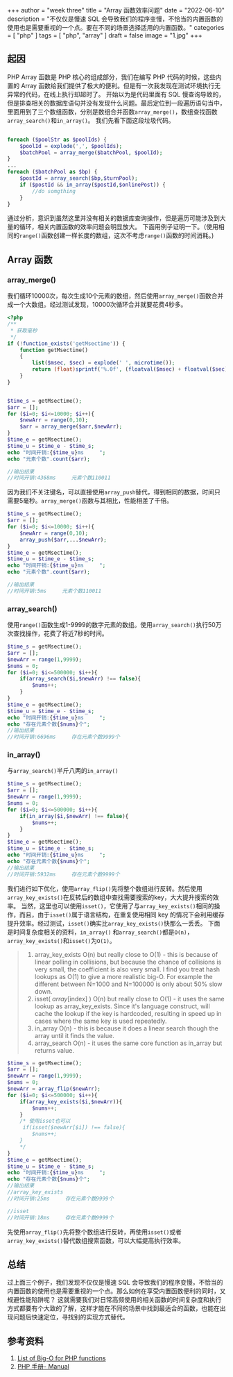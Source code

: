 
+++
author = "week three"
title = "Array 函数效率问题"
date = "2022-06-10"
description = "不仅仅是慢速 SQL 会导致我们的程序变慢，不恰当的内置函数的使用也是需要重视的一个点。要在不同的场景选择适用的内置函数。"
categories = [
    "php"
]
tags = [
    "php",
    "array"
]
draft = false
image = "1.jpg"
+++

## 起因
PHP Array 函数是 PHP 核心的组成部分，我们在编写 PHP 代码的时候，这些内置的 Array 函数给我们提供了极大的便利。但是有一次我发现在测试环境执行无异常的代码，在线上执行却超时了。
开始以为是代码里面有 SQL 慢查询导致的，但是排查相关的数据库语句并没有发现什么问题。最后定位到一段遍历语句当中，里面用到了三个数组函数，分别是数组合并函数`array_merge()`，数组查找函数`array_search()`和`in_array()`。
我们先看下面这段垃圾代码。
```php

foreach ($poolStr as $poolIds) {
    $poolId = explode(',', $poolIds);
    $batchPool = array_merge($batchPool, $poolId);
}
...
foreach ($batchPool as $bp) {
    $postId = array_search($bp,$turnPool);
    if ($postId && in_array($postId,$onlinePost)) {
        //do somgthing
    }
}
```
通过分析，意识到虽然这里并没有相关的数据库查询操作，但是遍历可能涉及到大量的循环，相关内置函数的效率问题会明显放大。
下面用例子证明一下。（使用相同的`range()`函数创建一样长度的数组，这次不考虑`range()`函数的时间消耗。)
## Array 函数
### array_merge()
我们循环10000次，每次生成10个元素的数组，然后使用`array_merge()`函数合并成一个大数组。经过测试发现，10000次循环合并就要花费4秒多。
```php
<?php
/**
 * 获取毫秒
 */
if (!function_exists('getMsectime')) {
    function getMsectime()
    {
        list($msec, $sec) = explode(' ', microtime());
        return (float)sprintf('%.0f', (floatval($msec) + floatval($sec)) * 1000);
    }
}


$time_s = getMsectime();
$arr = [];
for ($i=0; $i<=10000; $i++){
    $newArr = range(0,10);
    $arr = array_merge($arr,$newArr);
}
$time_e = getMsectime();
$time_u = $time_e - $time_s;
echo "时间开销:{$time_u}ms     ";
echo "元素个数".count($arr);

//输出结果
//时间开销:4368ms     元素个数110011
```
因为我们不关注键名，可以直接使用`array_push`替代，得到相同的数据，时间只需要5毫秒。`array_merge()`函数与其相比，性能相差了千倍。
```php
$time_s = getMsectime();
$arr = [];
for ($i=0; $i<=10000; $i++){
    $newArr = range(0,10);
    array_push($arr,...$newArr);
}
$time_e = getMsectime();
$time_u = $time_e - $time_s;
echo "时间开销:{$time_u}ms     ";
echo "元素个数".count($arr);

//输出结果
//时间开销:5ms     元素个数110011
```
### array_search()
使用`range()`函数生成1-9999的数字元素的数组。使用`array_search()`执行50万次查找操作，花费了将近7秒的时间。
```php
$time_s = getMsectime();
$arr = [];
$newArr = range(1,9999);
$nums = 0;
for ($i=0; $i<=500000; $i++){
    if(array_search($i,$newArr) !== false){
        $nums++;
    }
}
$time_e = getMsectime();
$time_u = $time_e - $time_s;
echo "时间开销:{$time_u}ms     ";
echo "存在元素个数{$nums}个";
//输出结果
//时间开销:6696ms     存在元素个数9999个
```
### in_array()
与`array_search()`半斤八两的`in_array()`
```php
$time_s = getMsectime();
$arr = [];
$newArr = range(1,9999);
$nums = 0;
for ($i=0; $i<=500000; $i++){
    if(in_array($i,$newArr) !== false){
        $nums++;
    }
}
$time_e = getMsectime();
$time_u = $time_e - $time_s;
echo "时间开销:{$time_u}ms     ";
echo "存在元素个数{$nums}个";
//输出结果
//时间开销:5932ms     存在元素个数9999个
```

我们进行如下优化，使用`array_flip()`先将整个数组进行反转。然后使用`array_key_exists()`在反转后的数组中查找需要搜索的key，大大提升搜索的效率。
当然，这里也可以使用`isset()`，它使用了与`array_key_exists()`相同的操作，而且，由于`isset()`属于语言结构，在重复使用相同 key 的情况下会利用缓存提升效率。经过测试，`isset()`确实比`array_key_exists()`快那么一丢丢。
下面是时间复杂度相关的资料，`in_array()` 和`array_search()`都是`O(n)`，`array_key_exists()`和`isset()`为`O(1)`。
> 1. array_key_exists O(n) but really close to O(1) - this is because of linear polling in collisions, but because the chance of collisions is very small, the coefficient is also very small. I find you treat hash lookups as O(1) to give a more realistic big-O. For example the different between N=1000 and N=100000 is only about 50% slow down.
> 1. isset( $array[$index] ) O(n) but really close to O(1) - it uses the same lookup as array_key_exists. Since it's language construct, will cache the lookup if the key is hardcoded, resulting in speed up in cases where the same key is used repeatedly.
> 1. in_array O(n) - this is because it does a linear search though the array until it finds the value.
> 1. array_search O(n) - it uses the same core function as in_array but returns value.

```php
$time_s = getMsectime();
$arr = [];
$newArr = range(1,9999);
$nums = 0;
$newArr = array_flip($newArr);
for ($i=0; $i<=500000; $i++){
    if(array_key_exists($i,$newArr)){
        $nums++;
    }
    /* 使用isset也可以
     if(isset($newArr[$i]) !== false){
        $nums++;
    }
    */
}
$time_e = getMsectime();
$time_u = $time_e - $time_s;
echo "时间开销:{$time_u}ms     ";
echo "存在元素个数{$nums}个";
//输出结果
//array_key_exists
//时间开销:25ms     存在元素个数9999个

//isset
//时间开销:18ms     存在元素个数9999个
```
先使用`array_flip()`先将整个数组进行反转，再使用`isset()`或者`array_key_exists()`替代数组搜索函数，可以大幅提高执行效率。
## 总结
过上面三个例子，我们发现不仅仅是慢速 SQL 会导致我们的程序变慢，不恰当的内置函数的使用也是需要重视的一个点。那么如何在享受内置函数便利的同时，又规避性能陷阱呢？
这就需要我们对日常高频使用的相关函数的时间复杂度和执行方式都要有个大致的了解，这样才能在不同的场景中找到最适合的函数，也能在出现问题后快速定位，寻找别的实现方式替代。
## 参考资料
1. [List of Big-O for PHP functions](https://stackoverflow.com/questions/2473989/list-of-big-o-for-php-functions)  
2. [PHP 手册- Manual](https://www.php.net/manual/zh/function.in-array.php)
